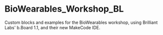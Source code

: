 # BioWearables_Workshop_BL

Custom blocks and examples for the BioWearables workshop, using Brilliant Labs' b.Board 1.1, and their new MakeCode IDE.
